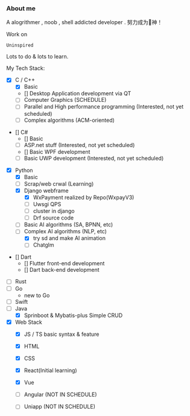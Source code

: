 ### About me

A alogrithmer , noob , shell addicted developer .
努力成为🐎神！

Work on
```
Uninspired
```
Lots to do & lots to learn.

My Tech Stack:
- [x] C / C++
  - [x] Basic
  - [] Desktop Application development via QT
  - [ ] Computer Graphics (SCHEDULE)
  - [ ] Parallel and High performance programming (Interested, not yet scheduled)
  - [ ] Complex algorithms (ACM-oriented)
- [] C#
  - [] Basic
  - [ ] ASP.net stuff (Interested, not yet scheduled)
  - [] Basic WPF development
  - [ ] Basic UWP development (Interested, not yet scheduled)
- [x] Python
  - [x] Basic
  - [ ] Scrap/web crwal (Learning)
  - [x] Django webframe 
    - [x] WxPayment realized by Repo(WxpayV3) 
    - [ ] Uwsgi QPS 
    - [ ] cluster in django 
    - [ ] Drf source code
  - [ ] Basic AI algorithms (SA, BPNN, etc)
  - [ ] Complex AI algorithms (NLP, etc) 
    - [x] try sd and make AI animation
    - [ ] Chatglm    
- [] Dart
  - [] Flutter front-end development
  - [] Dart back-end development
- [ ] Rust 
- [ ] Go 
  - new to Go 
- [ ] Swift 
- [ ] Java 
  - [x] Sprinboot & Mybatis-plus Simple CRUD  
- [x] Web Stack
  - [x] JS / TS basic syntax & feature
  - [x] HTML
  - [x] CSS
  - [x] React(Initial learning) 
  - [x] Vue 
  - [ ] Angular (NOT IN SCHEDULE)
  - [ ] Uniapp (NOT IN SCHEDULE)

